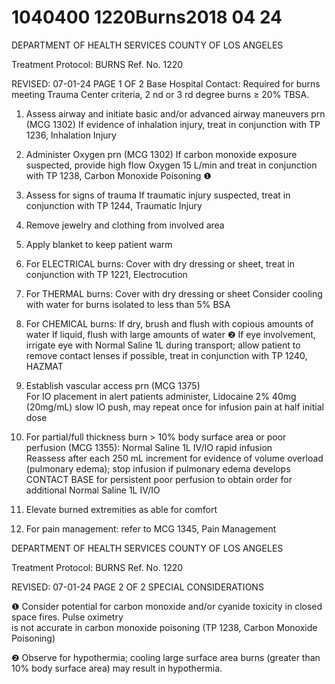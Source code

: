 # 1040400 1220Burns2018 04 24

DEPARTMENT OF HEALTH SERVICES 
COUNTY OF LOS ANGELES 
 
Treatment Protocol: BURNS Ref. No. 1220 
 
 
 
 
 
 
REVISED: 07-01-24 PAGE 1 OF 2 
Base Hospital Contact: Required for burns meeting Trauma Center criteria, 2
nd
 or 3
rd
 degree 
burns ≥ 20% TBSA. 
 
1. Assess airway and initiate basic and/or advanced airway maneuvers prn (MCG 1302) 
If evidence of inhalation injury, treat in conjunction with TP 1236, Inhalation Injury  
 
2. Administer Oxygen prn (MCG 1302) 
If carbon monoxide exposure suspected, provide high flow Oxygen 15 L/min and treat in 
conjunction with TP 1238, Carbon Monoxide Poisoning ❶ 
 
3. Assess for signs of trauma 
If traumatic injury suspected, treat in conjunction with TP 1244, Traumatic Injury  
 
4. Remove jewelry and clothing from involved area 
 
5. Apply blanket to keep patient warm 
 
6. For ELECTRICAL burns: 
Cover with dry dressing or sheet, treat in conjunction with TP 1221, Electrocution  
 
7. For THERMAL burns: 
Cover with dry dressing or sheet 
Consider cooling with water for burns isolated to less than 5% BSA 
 
8. For CHEMICAL burns: 
If dry, brush and flush with copious amounts of water 
If liquid, flush with large amounts of water ❷ 
If eye involvement, irrigate eye with Normal Saline 1L during transport; allow patient to remove 
contact lenses if possible, treat in conjunction with TP 1240, HAZMAT 
 
9. Establish vascular access prn (MCG 1375)  
For IO placement in alert patients administer, Lidocaine 2% 40mg (20mg/mL) slow IO push, 
may repeat once for infusion pain at half initial dose 
 
10. For partial/full thickness burn > 10% body surface area or poor perfusion (MCG 1355): 
Normal Saline 1L IV/IO rapid infusion  
Reassess after each 250 mL increment for evidence of volume overload (pulmonary edema); 
stop infusion if pulmonary edema develops 
CONTACT BASE for persistent poor perfusion to obtain order for additional Normal Saline 1L 
IV/IO 
 
11. Elevate burned extremities as able for comfort 
 
12. For pain management: refer to MCG 1345, Pain Management 
 
 

DEPARTMENT OF HEALTH SERVICES 
COUNTY OF LOS ANGELES 
 
Treatment Protocol: BURNS Ref. No. 1220 
  
 
REVISED: 07-01-24 PAGE 2 OF 2 
SPECIAL CONSIDERATIONS 
 
❶    Consider potential for carbon monoxide and/or cyanide toxicity in closed space fires. Pulse oximetry   
is not accurate in carbon monoxide poisoning (TP 1238, Carbon Monoxide Poisoning)  
 
❷    Observe for hypothermia; cooling large surface area burns (greater than 10% body surface area) 
may result in hypothermia.
